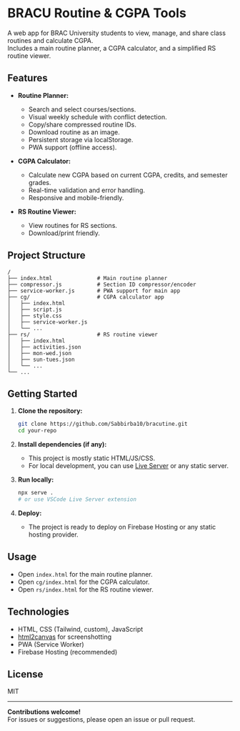 # BRACU Routine & CGPA Tools

A web app for BRAC University students to view, manage, and share class routines and calculate CGPA.  
Includes a main routine planner, a CGPA calculator, and a simplified RS routine viewer.

## Features

- **Routine Planner:**

  - Search and select courses/sections.
  - Visual weekly schedule with conflict detection.
  - Copy/share compressed routine IDs.
  - Download routine as an image.
  - Persistent storage via localStorage.
  - PWA support (offline access).

- **CGPA Calculator:**

  - Calculate new CGPA based on current CGPA, credits, and semester grades.
  - Real-time validation and error handling.
  - Responsive and mobile-friendly.

- **RS Routine Viewer:**
  - View routines for RS sections.
  - Download/print friendly.

## Project Structure

```
/
├── index.html              # Main routine planner
├── compressor.js           # Section ID compressor/encoder
├── service-worker.js       # PWA support for main app
├── cg/                     # CGPA calculator app
│   ├── index.html
│   ├── script.js
│   ├── style.css
│   ├── service-worker.js
│   └── ...
├── rs/                     # RS routine viewer
│   ├── index.html
│   ├── activities.json
│   ├── mon-wed.json
│   ├── sun-tues.json
│   └── ...
└── ...
```

## Getting Started

1. **Clone the repository:**

   ```sh
   git clone https://github.com/Sabbirba10/bracutine.git
   cd your-repo
   ```

2. **Install dependencies (if any):**

   - This project is mostly static HTML/JS/CSS.
   - For local development, you can use [Live Server](https://marketplace.visualstudio.com/items?itemName=ritwickdey.LiveServer) or any static server.

3. **Run locally:**

   ```sh
   npx serve .
   # or use VSCode Live Server extension
   ```

4. **Deploy:**
   - The project is ready to deploy on Firebase Hosting or any static hosting provider.

## Usage

- Open `index.html` for the main routine planner.
- Open `cg/index.html` for the CGPA calculator.
- Open `rs/index.html` for the RS routine viewer.

## Technologies

- HTML, CSS (Tailwind, custom), JavaScript
- [html2canvas](https://html2canvas.hertzen.com/) for screenshotting
- PWA (Service Worker)
- Firebase Hosting (recommended)

## License

MIT

---

**Contributions welcome!**  
For issues or suggestions, please open an issue or pull request.
